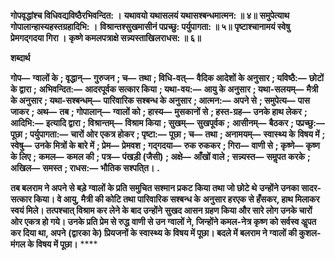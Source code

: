 **गोपवृद्धांश्च विधिवद्यविष्ठैरभिवन्दित: ।** **यथावयो यथासलयं यथासश्बन्धमात्मन: ॥ ४॥** **समुपेत्याथ गोपालान्हास्यहस्तग्रहादिभि: ।** **विश्रान्तश्सुखमासीनं पप्रच्छु: पर्युपागता: ॥ ५॥** **पृष्टाश्चानामयं स्वेषु प्रेमगद्गदया गिरा ।** **कृष्णे कमलपत्राक्षे सन्न्यस्ताखिलराधस: ॥ ६॥** 

**शब्दार्थ** 

**गोप—** **ग्वालों के** **; वृद्धान्—** **गुरुजन** **; च—** **तथा** **; विधि-वत्—** **वैदिक आदेशों के अनुसार** **; यविष्ठै:—** **छोटों के द्वारा** **;** **अभिवन्दित:—** **आदरपूर्वक सत्कार किया** **; यथा-वय:—** **आयु के अनुसार** **; यथा-सलयम्—** **मैत्री के अनुसार** **; यथा-सश्बन्धम्—** **पारिवारिक सश्बन्ध के अनुसार** **; आत्मन:—** **अपने से** **; समुपेत्य—** **पास जाकर** **; अथ—** **तब** **; गोपालान्—** **ग्वालों को** **; हास्य—** **मुसकानों से** **; हस्त-ग्रह—** **उनके हाथ लेकर** **; आदिभि:—** **इत्यादि द्वारा** **; विश्रान्तम्—** **विश्राम किया** **; सुखम्—** **सुखपूर्वक** **;** **आसीनम्—** **बैठकर** **; पप्रच्छु:—** **पूछा** **; पर्युपागता:—** **चारों ओर एकत्र होकर** **; पृष्टा:—** **पूछा** **; च—** **तथा** **; अनामयम्—** **स्वास्थ्य के** **विषय में** **; स्वेषु—** **उनके मित्रों के बारे में** **; प्रेम—** **प्रेमवश** **; गद्गदया—** **रुक रुककर** **; गिरा—** **वाणी से** **; कृष्णे—** **कृष्ण के लिए** **;** **कमल—** **कमल की** **; पत्र—** **पंखड़ी (जैसी)** **; अक्षे—** **आँखों वाले** **; सन्न्यस्त—** **समॢपत करके** **; अखिल—** **समस्त** **; राधस:—** **भौतिक सश्पति्त।** **.** 

**तब बलराम ने अपने से बड़े ग्वालों के प्रति समुचित सश्मान प्रकट किया तथा जो छोटे थे** **उन्होंने उनका सादर-सत्कार किया। वे आयु, मैत्री की कोटि तथा पारिवारिक सश्बन्ध के** **अनुसार हरएक से हँसकर, हाथ मिलाकर स्वयं मिले। तत्पश्चात् विश्राम कर लेने के बाद उन्होंने** **सुखद आसन ग्रहण किया और सारे लोग उनके चारों ओर एकत्र हो गये। उनके प्रति प्रेम से रुद्ध** **वाणी से उन ग्वालों ने, जिन्होंने कमल-नेत्र कृष्ण को सर्वस्व अॢपत कर दिया था, अपने** **(द्वारका के) प्रियजनों के स्वास्थ्य के विषय में पूछा। बदले में बलराम ने ग्वालों की कुशल-** **मंगल के विषय में पूछा।** **** 